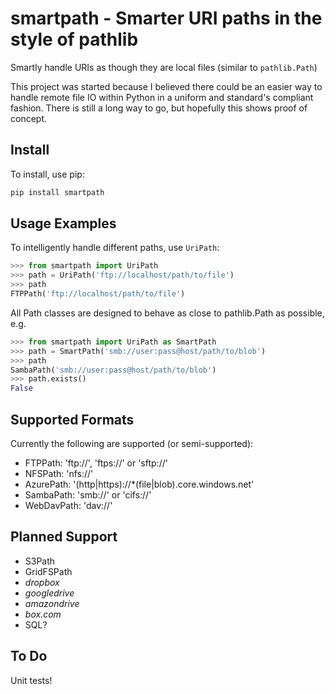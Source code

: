 smartpath - Smarter URI paths in the style of pathlib
=====================================================

Smartly handle URIs as though they are local files (similar to `pathlib.Path`)

This project was started because I believed there could be an easier way to
handle remote file IO within Python in a uniform and standard's compliant
fashion. There is still a long way to go, but hopefully this shows
proof of concept.

Install
--------

To install, use pip:

```python
pip install smartpath
```

Usage Examples
--------------

To intelligently handle different paths, use `UriPath`:

```python
>>> from smartpath import UriPath
>>> path = UriPath('ftp://localhost/path/to/file')
>>> path
FTPPath('ftp://localhost/path/to/file')
```

All Path classes are designed to behave as close to pathlib.Path
as possible, e.g.

```python
>>> from smartpath import UriPath as SmartPath
>>> path = SmartPath('smb://user:pass@host/path/to/blob')
>>> path
SambaPath('smb://user:pass@host/path/to/blob')
>>> path.exists()
False
```

Supported Formats
-----------------

Currently the following are supported (or semi-supported):

- FTPPath: 'ftp://', 'ftps://' or 'sftp://'
- NFSPath: 'nfs://'
- AzurePath: '(http|https)://*(file|blob).core.windows.net'
- SambaPath: 'smb://' or 'cifs://'
- WebDavPath: 'dav://'

Planned Support
---------------

- S3Path
- GridFSPath
- _dropbox_
- _googledrive_
- _amazondrive_
- _box.com_
- SQL?

To Do
-----

Unit tests!
